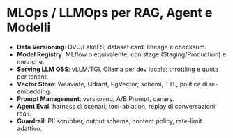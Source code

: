 # MLOps / LLMOps per RAG, Agent e Modelli

- **Data Versioning**: DVC/LakeFS; dataset card, lineage e checksum.
- **Model Registry**: MLflow o equivalente, con stage (Staging/Production) e metriche.
- **Serving LLM OSS**: vLLM/TGI, Ollama per dev locale; throttling e quota per tenant.
- **Vector Store**: Weaviate, Qdrant, PgVector; schemi, TTL, politica di re-embedding.
- **Prompt Management**: versioning, A/B Prompt, canary.
- **Agent Eval**: harness di scenari, tool-ablation, replay di conversazioni reali.
- **Guardrail**: PII scrubber, output schema, content policy, rate-limit adattivo.
